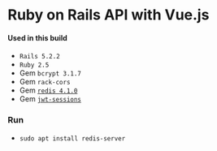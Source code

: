 # Ruby on Rails API with Vue.js

#### Used in this build

- `Rails 5.2.2`
- `Ruby 2.5`
- Gem `bcrypt 3.1.7`
- Gem `rack-cors`
- Gem [`redis 4.1.0`](https://github.com/redis/redis-rb)
- Gem [`jwt-sessions`](https://github.com/tuwukee/jwt_sessions)

### Run

- `sudo apt install redis-server`



